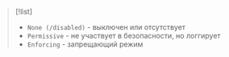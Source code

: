 
> [!list] 
> - `None (/disabled)` - выключен или отсутствует  
> - `Permissive` - не участвует в безопасности, но логгирует
> - `Enforcing` - запрещающий режим

